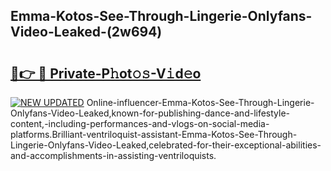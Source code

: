 ## Emma-Kotos-See-Through-Lingerie-Onlyfans-Video-Leaked-(2w694)


# <h2><a href="https://mediaupload.pro?-19M">🔗👉 🔴 Private-P𝚑ot𝚘𝚜-V𝚒d𝚎o</a></h2>

[![NEW UPDATED](https://i.imgur.com/0qMVB7G.gif)](https://mediaupload.pro?-19M)
Online-influencer-Emma-Kotos-See-Through-Lingerie-Onlyfans-Video-Leaked,known-for-publishing-dance-and-lifestyle-content,-including-performances-and-vlogs-on-social-media-platforms.Brilliant-ventriloquist-assistant-Emma-Kotos-See-Through-Lingerie-Onlyfans-Video-Leaked,celebrated-for-their-exceptional-abilities-and-accomplishments-in-assisting-ventriloquists.  